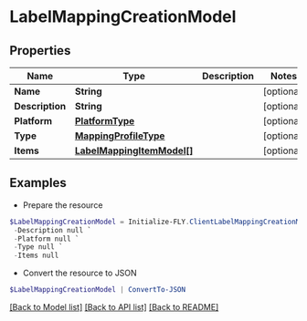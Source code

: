 # LabelMappingCreationModel
## Properties

Name | Type | Description | Notes
------------ | ------------- | ------------- | -------------
**Name** | **String** |  | [optional] 
**Description** | **String** |  | [optional] 
**Platform** | [**PlatformType**](PlatformType.md) |  | [optional] 
**Type** | [**MappingProfileType**](MappingProfileType.md) |  | [optional] 
**Items** | [**LabelMappingItemModel[]**](LabelMappingItemModel.md) |  | [optional] 

## Examples

- Prepare the resource
```powershell
$LabelMappingCreationModel = Initialize-FLY.ClientLabelMappingCreationModel  -Name null `
 -Description null `
 -Platform null `
 -Type null `
 -Items null
```

- Convert the resource to JSON
```powershell
$LabelMappingCreationModel | ConvertTo-JSON
```

[[Back to Model list]](../README.md#documentation-for-models) [[Back to API list]](../README.md#documentation-for-api-endpoints) [[Back to README]](../README.md)

